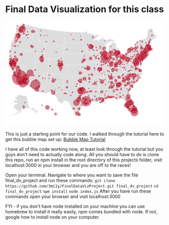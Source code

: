 # Final Data Visualization for this class
![alt text](https://github.com/3mi1y/FinalDataVizProject/blob/master/Screen%20Shot%202017-11-30%20at%205.24.08%20PM.png?raw=true)

This is just a starting point for our code. I walked through the tutorial here to get this bubble map set up:
[Bubble Map Tutorial](https://bost.ocks.org/mike/bubble-map/#initializing)

I have all of this code working now, at least look through the tutorial but you guys don't need to actually code along. All you should have to do is clone this repo, run an npm install in the root directory of this projects folder, visit localhost:3000 in your browser and you are off to the races!

Open your terminal.
Navigate to where you want to save the file final_dv_project and run these commands:
`git clone https://github.com/3mi1y/FinalDataVizProject.git final_dv_project`
`cd final_dv_project`
`npm install`
`node index.js`
After you have run these commands open your browser and visit localhost:3000


FYI - if you don't have node installed on your machine you can use homebrew to install it really easily, npm comes bundled with node. If not, google how to install node on your computer.
